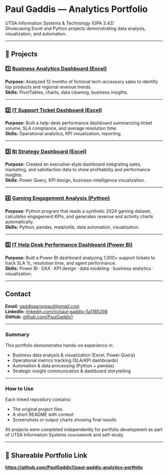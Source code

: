 #  Paul Gaddis — Analytics Portfolio  
UTSA Information Systems & Technology (GPA 3.42)  
Showcasing Excel and Python projects demonstrating data analysis, visualization, and automation.

---

## 🔹 Projects

### 1️⃣ [Business Analytics Dashboard (Excel)](https://github.com/PaulGaddis1/business-analytics-dashboard)
**Purpose:** Analyzed 12 months of fictional tech-accessory sales to identify top products and regional revenue trends.  
**Skills:** PivotTables, charts, data cleaning, business insights.

---

### 2️⃣ [IT Support Ticket Dashboard (Excel)](https://github.com/PaulGaddis1/it-support-ticket-dashboard)
**Purpose:** Built a help-desk performance dashboard summarizing ticket volume, SLA compliance, and average resolution time.  
**Skills:** Operational analytics, KPI visualization, reporting.

---

### 3️⃣ [BI Strategy Dashboard (Excel)](https://github.com/PaulGaddis1/bi-strategy-dashboard)
**Purpose:** Created an executive-style dashboard integrating sales, marketing, and satisfaction data to show profitability and performance insights.  
**Skills:** Power Query, KPI design, business-intelligence visualization.

---

### 4️⃣ [Gaming Engagement Analysis (Python)](https://github.com/PaulGaddis1/gaming-engagement-analysis)
**Purpose:** Python program that reads a synthetic 2024 gaming dataset, calculates engagement KPIs, and generates revenue and activity charts automatically.  
**Skills:** Python, pandas, matplotlib, data automation, visualization.

---

### 5️⃣ [IT Help Desk Performance Dashboard (Power BI)](https://github.com/PaulGaddis1/Paul_Gaddis_IT_HelpDesk_SLA_Dashboard)  
**Purpose:** Built a Power BI dashboard analyzing 1,000+ support tickets to track SLA %, resolution time, and agent performance.  
**Skills:** Power BI · DAX · KPI design · data modeling · business analytics · visualization.

---

##  Contact  
**Email:** gaddisaaronpaul@gmail.com  
**LinkedIn:** [linkedin.com/in/paul-gaddis-5a1165298](https://linkedin.com/in/paul-gaddis-5a1165298)  
**GitHub:** [github.com/PaulGaddis1](https://github.com/PaulGaddis1)

---

###  Summary
This portfolio demonstrates hands-on experience in:  
- Business data analysis & visualization (Excel, Power Query)  
- Operational metrics tracking (SLA/KPI dashboards)  
- Automation & data processing (Python + pandas)  
- Strategic insight communication & dashboard storytelling  

---

###  How to Use
Each linked repository contains:  
- The original project files  
- A short README with context  
- Screenshots or output charts showing final results  

All projects were completed independently for portfolio development as part of UTSA Information Systems coursework and self-study.

---

## 🔗 Shareable Portfolio Link  
 **https://github.com/PaulGaddis1/paul-gaddis-analytics-portfolio**
